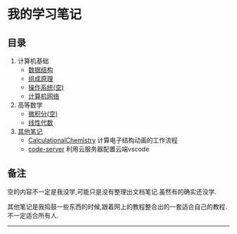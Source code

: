 # 我的学习笔记
## 目录
1. 计算机基础
    - [数据结构](../tree/master/ComputerScience/DataStructure/DataStructure.md)
    - [组成原理](../tree/master/ComputerScience/ComputerOrganization/ComputerOrganization.md)
    - [操作系统(空)](../tree/master/ComputerScience/OperatingSystem/OperatingSystem.md)
    - [计算机网络](../tree/master/ComputerScience/ComputerNetworking/ComputerNetworking.md)
2. 高等数学
    - [微积分(空)](../tree/master/FurtherMathematics/LinearAlgebra/LinearAlgebra/.md)
    - [线性代数](../tree/master/FurtherMathematics/InfinitesimalCalculus/InfinitesimalCalculus.md)
3. [其他笔记](../tree/master/OtherNote)
    - [CalculationalChemistry](../tree/master/OtherNote/CalculationalChemistry.md)
    计算电子结构动画的工作流程
    - [code-server](../tree/master/OtherNote/code-server.md)
    利用云服务器配置云端vscode

## 备注
空的内容不一定是我没学,可能只是没有整理出文档笔记.虽然有的确实还没学.

其他笔记是我捣鼓一些东西的时候,跟着网上的教程整合出的一套适合自己的教程.不一定适合所有人.

---
